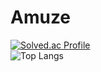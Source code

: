 # Amuze

[![Solved.ac Profile](http://mazassumnida.wtf/api/v2/generate_badge?boj=zxc4370)](https://solved.ac/zxc4370/)
<br>
![Top Langs](https://github-readme-stats.vercel.app/api/top-langs/?username=A-muze&layout=compact&theme=cobalt)
